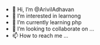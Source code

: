 - 👋 Hi, I’m @ArivilAdhavan
- 👀 I’m interested in learnong
- 🌱 I’m currently learning php
- 💞️ I’m looking to collaborate on ...
- 📫 How to reach me ...

<!---
ArivilAdhavan/ArivilAdhavan is a ✨ special ✨ repository because its `README.md` (this file) appears on your GitHub profile.
You can click the Preview link to take a look at your changes.
--->

